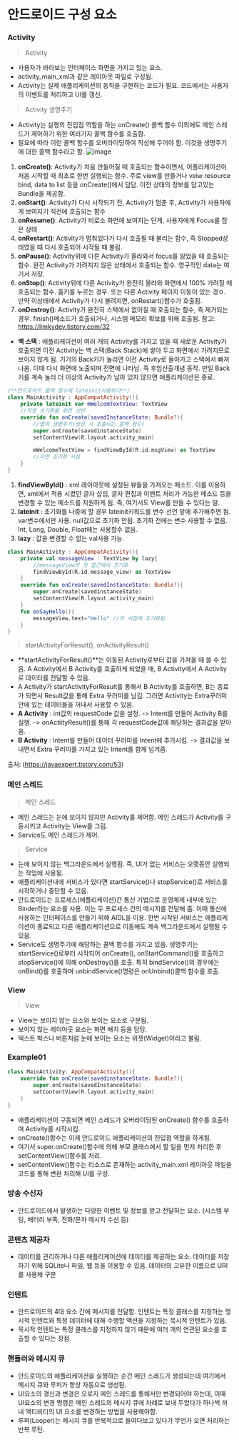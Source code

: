 안드로이드 구성 요소
===================
### Activity
> Activity
- 사용자가 바라보는 인터페이스 화면을 가지고 있는 요소.
- activity_main_xml과 같은 레이아웃 파일로 구성됨.
- Activity는 실제 애플리케이션의 동작을 구현하는 코드가 필요. 코드에서는 사용자의 이벤트를 처리하고 
UI를 갱신. 
> Activity 생명주기
- Activity는 실행의 진입점 역할을 하는 onCreate() 콜백 함수 이외에도 메인 스레드가 제어하기 위한 여러가지 콜백 함수를 호출함.
- 필요에 따라 이런 콜백 함수를 오버라이딩하여 작성해 두어야 함. 이것을 생명주기에 대한 콜백 함수라고 함.
![image](https://user-images.githubusercontent.com/44865268/74729968-a70e8d00-5288-11ea-9e74-2d456090e9d8.png)
1. **onCreate()**: Activity가 처음 만들어질 때 호출되는 함수이면서, 어플리케이션이 처음 시작할 때 최초로 한번 실행되는 함수. 주로 view를 만들거나 veiw resource bind, data to list 등을 onCreate()에서 담담. 이전 상태의 정보를 담고있는 Bundle을 제공함.
2. **onStart()**: Activity가 다시 시작되기 전, Activity가 멈춘 후, Activity가 사용자에게 보여지기 직전에 호출되는 함수
3. **onResume()**: Activity가 비로소 화면에 보여지는 단계, 사용자에게 Focus를 잡은 상태
4. **onRestart()**: Activity가 멈춰있다가 다시 호출될 때 불리는 함수, 즉 Stopped상태였을 때 다시 호출되어 시작될 때 불림.
5. **onPause()**: Activity위에 다른 Activity가 올라와서 focus를 잃었을 때 호출되는 함수. 완전 Activity가 가려지지 않은 상태에서 호출되는 함수. 영구적인 data는 여기서 저장.
6. **onStop()**: Activity위에 다른 Activity가 완전히 올라와 화면에서 100% 가려질 때 호출되는 함수. 홈키를 누르는 경우. 또는 다른 Activity 페이지 이동이 있는 경ㅇ. 만약 이상태에서 Activity가 다시 불려지면, onRestart()함수가 호출됨.
7. **onDestroy()**: Activity가 완전히 스택에서 없어질 때 호출되는 함수, 즉 제거되는 경우. finish()메소드가 호출되거나, 시스템 메모리 확보를 위해 호출됨.
참고: https://limkydev.tistory.com/32
- **백 스택** : 애플리케이션이 여러 개의 Activity를 가지고 있을 때 새로운 Activity가 호출되면 이전 Activity는 백 스택(Back Stack)에 쌓아 두고 화면에서 가려지므로 보이지 않게 됨. 기기의 Back키가 눌리면 이전 Activity로 돌아가고 스택에서 빠져나옴. 이때 다시 화면에 노출되며 전면에 나타남. 즉 후입선출개념 동작. 만일 Back키를 계속 눌러 더 이상의 Activity가 남아 있지 않으면 애플리케이션은 종료.

```kt
/**안드로이드 콜백 함수에 lateinit사용하기**/
class MainActivity : AppCompatActivity(){
    private lateinit var mWelcomTextView: TextView
    //지연 초기화를 위한 선언
    override fun onCreate(savedInstanceState: Bundle?){
        //앱의 생명주기(생성 시 호출되는 콜백 함수)
        super.onCreate(savedinstanceState)
        setContentView(R.layout.activity_main)

        mWelcomeTextView = findViewById(R.id.msgView) as TextView
        //지연 초기화 시점
    }
}
```
1. **findViewById()** : xml 레이아웃에 설정된 뷰들을 가져오는 메소드. 이를 이용하면, xml에서 적용 시켰던 글자 삽입, 글자 편집과 이벤트 처리가 가능한 메소드 등을 변경할 수 있는 메소드를 지원하게 됨. 즉, 여기서도 View를 만들 수 있다는 말.
2. **lateinit** : 초기화를 나중에 할 경우 lateinit키워드를 변수 선언 앞에 추가해주면 됨. var변수에서만 사용. null값으로 초기화 안됨. 초기화 전에는 변수 사용할 수 없음. Int, Long, Double, Float에는 사용할수 없음.
3. **lazy** : 값을 변경할 수 없는 val사용 가능.
```kt
class MainActivity : AppCompatActivity(){
    private val messageView : TextView by lazy{
        //messageView의 첫 접근에서 초기화
        findViewById(R.id.message_view) as TextView
    }
    override fun onCreate(savedInstanceState: Bundle?){
        super.onCreate(savedinstanceState)
        setContentView(R.layout.activity_main)
    }
    fun onSayHello(){
        messageView.text="Hello" //이 시점에 초기화됨.
    }
}
```

> startActivityForResult(), onActivityResult()
- **startActivityForResult()**는 이동된 Activity로부터 값을 가져올 때 쓸 수 있음. A Activity에서 B Activity를 호춣하게 되었을 때, B Activity에서 A Activity로 데이터를 전달할 수 있음.
- A Activity가 startActivityForResult를 통해서 B Activity를 호출하면, B는 종료가 되면서 Result값을 통해 Extra 꾸러미를 남김. 그러면 Activity는 Extra꾸러미 안에 있는 데이터들을 꺼내서 사용할 수 있음.
- **A Activity** : int값의 requestCode 값을 설정. -> Intent를 만들어 Activity B를 실행. -> onActiityResult()를 통해 각 requestCode값에 해당하는 결과값을 받아옴.
- **B Activity** : Intent를 만들어 데이터 꾸러미를 Intent에 추가시킴. -> 결과값을 보내면서 Extra 꾸러미를 가지고 있는 Intent를 함께 넘겨줌.

출처: (https://javaexpert.tistory.com/53)

### 메인 스레드
> 메인 스레드
- 메인 스레드는 눈에 보이지 않지만 Activity를 제어함. 메인 스레드가 Activity를 구동시키고 Activity는 View를 그림.
- Service도 메인 스레드가 제어.
> Service
- 눈에 보이지 않는 백그라운드에서 실행됨. 즉, UI가 없는 서비스는 오랫동안 실행되는 작업에 사용됨.
- 애플리케이션내에 서비스가 있다면 startService()나 stopService()로 서비스를 시작하거나 중단할 수 있음.
- 안드로이드는 프로세스(애플리케이션)간 통신 기법으로 운영체제 내부에 있는 Binder라는 요소를 사용. 이는 두 프로세스 간의 메시지를 전달해 줌. 이때 통신에 사용하는 인터페이스를 만들기 위해 AIDL을 이용. 한번 시작된 서비스는 애플리케이션이 종료되고 다른 애플리케이션으로 이동해도 계속 백그라운드에서 실행될 수 있음.
- Service도 생명주기에 해당하는 콜백 함수를 가지고 있음. 생명주기는 startService()로부터 시작되어 onCreate(), onStartCommand()를 호출하고 stopService()에 의해 onDestroy()를 호출. 특히 bindService()의 경우에는 onBind()를 호출하며 unbindService()명령은 onUnbind()콜백 함수를 호출.

### View
> View
- View는 보이지 않는 요소와 보이는 요소로 구분됨.
- 보이지 않는 레이아웃 요소는 화면 배치 등을 담당.
- 텍스트 박스나 버튼처럼 눈에 보이는 요소는 위젯(Widget)이라고 불림.

### Example01
```kt
class MainActivity: AppCompatActivity(){
    override fun onCreate(savedinstanceState: Bundle?){
        super.onCreate(savedInstanceState)
        setContentView(R.layout.activity_main)
    }
}
```
- 애플리케이션이 구동되면 메인 스레드가 오버라이딩된 onCreate() 함수를 호출하며 Activity를 시작시킴.
- onCreate()함수는 이제 안드로이드 애플리케이션의 진입점 역할을 하게됨.
- 여기서 super.onCreate()함수에 의해 부모 클래스에서 할 일을 먼저 처리한 후 setContentView()함수를 처리.
- setContentView()함수는 리소스로 존재하는 activity_main.xml 레이아웃 파일을 코드를 통해 변환 처리해 UI를 구성.

### 방송 수신자
- 안드로이드에서 발생하는 다양한 이벤트 및 정보를 받고 전달하는 요소. (시스템 부팅, 배터리 부족, 전화/문자 메시지 수신 등)

### 콘텐츠 제공자
- 데이터를 관리하거나 다른 애플리케이션에 데이터를 제공하는 요소. 데이터를 저장하기 위해 SQLite나 파일, 웹 등을 이용할 수 있음. 데이터의 고유한 이름으로 URI를 사용해 구분

### 인텐트
- 안드로이드의 4대 요소 간에 메시지를 전달함. 인텐트는 특정 클래스를 지정하는 명시적 인텐트와 특정 데이터에 대해 수행할 액션을 지정하는 묵시적 인텐트가 있음.
- 묵시적 인텐트는 특정 클래스를 지정하지 않기 때문에 여러 개의 연관된 요소를 호출할 수 있다는 장점.

### 핸들러와 메시지 큐
- 안드로이드의 애플리케이션을 실행하는 순간 메인 스레드가 생성되는데 여기에서 메시지 큐와 루퍼가 항상 자동으로 생성됨.
- UI요소의 갱신과 변경은 오로지 메인 스레드를 통해서만 변경되어야 하는데, 이때 UI요소의 변경 명령은 메인 스레드의 메시지 큐에 차례로 보내 두었다가 하나씩 꺼내 액티비티의 UI 요소를 변경하는 방법을 사용해야함.
- 루퍼(Looper)는 메시지 큐를 반복적으로 들여다보고 있다가 무언가 오면 처리하는 반복 루틴.

